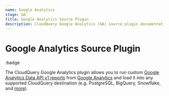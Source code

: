 ```yaml
---
name: Google Analytics
stage: GA
title: Google Analytics Source Plugin
description: CloudQuery Google Analytics (GA) source plugin documentation
---
```

# Google Analytics Source Plugin

:badge

The CloudQuery Google Analytics plugin allows you to run custom
[Google Analytics Data API v1 reports](https://developers.google.com/analytics/devguides/reporting/data/v1/basics#reports)
from [Google Analytics](https://www.google.com/analytics) and load it into any supported CloudQuery destination (e.g. PostgreSQL, BigQuery, Snowflake, and [more](/docs/plugins/destinations/overview)).

